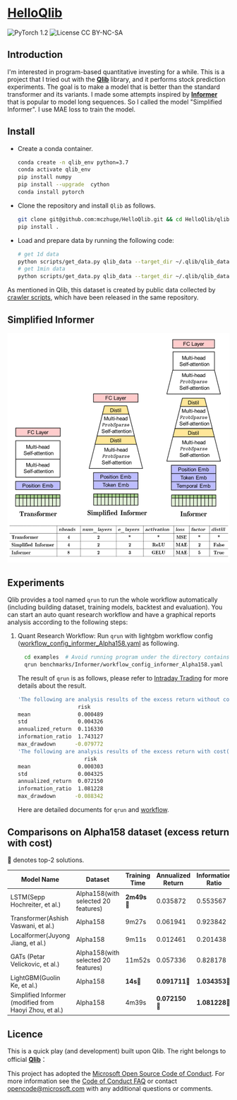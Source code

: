 # [HelloQlib](https://github.com/mczhuge/HelloQlib)

![PyTorch 1.2](https://img.shields.io/badge/PyTorch%20-%23EE4C2C.svg?style=plastic)
![License CC BY-NC-SA](https://img.shields.io/badge/license-CC_BY--NC--SA--green.svg?style=plastic)

## Introduction
I'm interested in program-based quantitative investing for a while. 
This is a project that I tried out with the **[Qlib](https://github.com/microsoft/qlib)** library, and it performs stock prediction experiments.
The goal is to make a model that is better than the standard transformer and its variants.
I made some attempts inspired by **[Informer](https://github.com/zhouhaoyi/Informer2020)** that is popular to model long sequences. So I called the model "Simplified Informer". I use MAE loss to train the model. 

## Install
* Create a conda container.
    ```bash
    conda create -n qlib_env python=3.7
    conda activate qlib_env
    pip install numpy
    pip install --upgrade  cython   
    conda install pytorch    
    ```
* Clone the repository and install ``Qlib`` as follows.
    ```bash
    git clone git@github.com:mczhuge/HelloQlib.git && cd HelloQlib/qlib
    pip install .
    ```

* Load and prepare data by running the following code:
  ```bash
  # get 1d data
  python scripts/get_data.py qlib_data --target_dir ~/.qlib/qlib_data/cn_data --region cn
  # get 1min data
  python scripts/get_data.py qlib_data --target_dir ~/.qlib/qlib_data/cn_data_1min --region cn --interval 1min
  ```

As mentioned in Qlib, this dataset is created by public data collected by [crawler scripts](scripts/data_collector/), which have been released in
the same repository.

## Simplified Informer
![framework](model.png) 

## Experiments
Qlib provides a tool named `qrun` to run the whole workflow automatically (including building dataset, training models, backtest and evaluation). You can start an auto quant research workflow and have a graphical reports analysis according to the following steps: 

1. Quant Research Workflow: Run  `qrun` with lightgbm workflow config ([workflow_config_informer_Alpha158.yaml](qlib/examples/benchmarks/Informer/workflow_config_informer_Alpha158.yaml) as following.
    ```bash
      cd examples  # Avoid running program under the directory contains `qlib`
      qrun benchmarks/Informer/workflow_config_informer_Alpha158.yaml
    ```
    The result of `qrun` is as follows, please refer to [Intraday Trading](https://qlib.readthedocs.io/en/latest/) for more details about the result. 

    ```bash
    'The following are analysis results of the excess return without cost(1day).'
                       risk
    mean               0.000489
    std                0.004326
    annualized_return  0.116330
    information_ratio  1.743127
    max_drawdown      -0.079772
    'The following are analysis results of the excess return with cost(1day).'
                         risk
    mean               0.000303
    std                0.004325
    annualized_return  0.072150
    information_ratio  1.081228
    max_drawdown      -0.088342
    ```
    Here are detailed documents for `qrun` and [workflow](https://qlib.readthedocs.io/en/latest/component/workflow.html).

## Comparisons on Alpha158 dataset (excess return with cost)
:triangular_flag_on_post: denotes top-2 solutions.

| Model Name                               | Dataset                             |Training Time |  Annualized Return | Information Ratio | Max Drawdown |
|------------------------------------------|-------------------------------------|-------------------|-------------------|-------------------|--------------|
| LSTM(Sepp Hochreiter, et al.)            | Alpha158(with selected 20 features) | **2m49s:triangular_flag_on_post:** |  0.035872       | 0.553567       |  -0.118607 |
| Transformer(Ashish Vaswani, et al.)      | Alpha158                            | 9m27s | 0.061941       | 0.923842       | -0.097422 |
| Localformer(Juyong Jiang, et al.)        | Alpha158                            | 9m11s| 0.012461       | 0.201438       | -0.102535 |
| GATs (Petar Velickovic, et al.)          | Alpha158(with selected 20 features) | 11m52s | 0.057336       | 0.828178       | **-0.063197:triangular_flag_on_post:**|
| LightGBM(Guolin Ke, et al.)              | Alpha158                            | **14s:triangular_flag_on_post:** | **0.091711:triangular_flag_on_post:**      | **1.034353:triangular_flag_on_post:**      | -0.103803 |
| Simplified Informer (modified from  Haoyi Zhou, et al.)  | Alpha158            | 4m39s |  **0.072150 :triangular_flag_on_post:**     | **1.081228:triangular_flag_on_post:**     | **-0.088342:triangular_flag_on_post:** |

## Licence
This is a quick play (and development) built upon Qlib. The right belongs to official **[Qlib](https://github.com/microsoft/qlib)**：

This project has adopted the [Microsoft Open Source Code of Conduct](https://opensource.microsoft.com/codeofconduct/).
For more information see the [Code of Conduct FAQ](https://opensource.microsoft.com/codeofconduct/faq/) or
contact [opencode@microsoft.com](mailto:opencode@microsoft.com) with any additional questions or comments.
